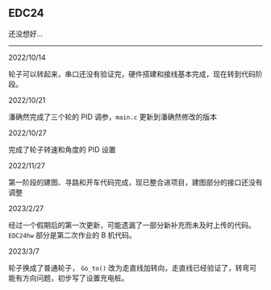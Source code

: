 ## EDC24

还没想好...

---

2022/10/14

轮子可以转起来，串口还没有验证完，硬件搭建和接线基本完成，现在转到代码阶段。



2022/10/21

潘确然完成了三个轮的 PID 调参，`main.c` 更新到潘确然修改的版本



2022/10/27

完成了轮子转速和角度的 PID 设置



2022/11/27

第一阶段的建图、寻路和开车代码完成，现已整合进项目，建图部分的接口还没有调整



2023/2/27

经过一个假期后的第一次更新，可能遗漏了一部分新补充而未及时上传的代码。`EDC24hw` 部分是第二次作业的 B 机代码。



2023/3/7

轮子换成了普通轮子， `Go_to()` 改为走直线加转向，走直线已经验证了，转弯可能有方向问题，初步写了设置充电桩。